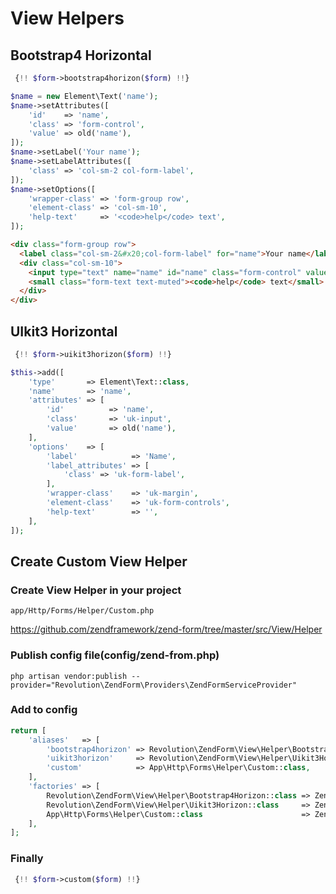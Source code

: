 # View Helpers

## Bootstrap4 Horizontal
```php
 {!! $form->bootstrap4horizon($form) !!}
```

```php
$name = new Element\Text('name');
$name->setAttributes([
    'id'    => 'name',
    'class' => 'form-control',
    'value' => old('name'),
]);
$name->setLabel('Your name');
$name->setLabelAttributes([
    'class' => 'col-sm-2 col-form-label',
]);
$name->setOptions([
    'wrapper-class' => 'form-group row',
    'element-class' => 'col-sm-10',
    'help-text'     => '<code>help</code> text',
]);
```

```html
<div class="form-group row">
  <label class="col-sm-2&#x20;col-form-label" for="name">Your name</label>
  <div class="col-sm-10">
    <input type="text" name="name" id="name" class="form-control" value="">
    <small class="form-text text-muted"><code>help</code> text</small>
  </div>
</div>
```

## UIkit3 Horizontal
```php
 {!! $form->uikit3horizon($form) !!}
```

```php
$this->add([
    'type'       => Element\Text::class,
    'name'       => 'name',
    'attributes' => [
        'id'          => 'name',
        'class'       => 'uk-input',
        'value'       => old('name'),
    ],
    'options'    => [
        'label'            => 'Name',
        'label_attributes' => [
            'class' => 'uk-form-label',
        ],
        'wrapper-class'    => 'uk-margin',
        'element-class'    => 'uk-form-controls',
        'help-text'        => '',
    ],
]);
```

## Create Custom View Helper

### Create View Helper in your project
```
app/Http/Forms/Helper/Custom.php
```

https://github.com/zendframework/zend-form/tree/master/src/View/Helper

### Publish config file(config/zend-from.php)
```
php artisan vendor:publish --provider="Revolution\ZendForm\Providers\ZendFormServiceProvider"
```

### Add to config

```php
return [
    'aliases'   => [
        'bootstrap4horizon' => Revolution\ZendForm\View\Helper\Bootstrap4Horizon::class,
        'uikit3horizon'     => Revolution\ZendForm\View\Helper\Uikit3Horizon::class,
        'custom'            => App\Http\Forms\Helper\Custom::class,
    ],
    'factories' => [
        Revolution\ZendForm\View\Helper\Bootstrap4Horizon::class => Zend\ServiceManager\Factory\InvokableFactory::class,
        Revolution\ZendForm\View\Helper\Uikit3Horizon::class     => Zend\ServiceManager\Factory\InvokableFactory::class,
        App\Http\Forms\Helper\Custom::class                      => Zend\ServiceManager\Factory\InvokableFactory::class,
    ],
];
```

### Finally

```php
 {!! $form->custom($form) !!}
```
